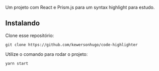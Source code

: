 Um projeto com React e Prism.js para um syntax highlight para estudo.

## Instalando

Clone esse repositório:

`git clone https://github.com/kewersonhugo/code-highlighter`

Utilize o comando para rodar o projeto:

`yarn start`
